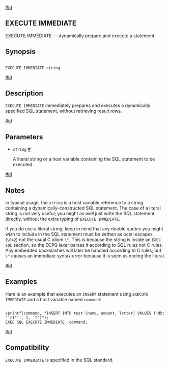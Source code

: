[#id](#ECPG-SQL-EXECUTE-IMMEDIATE)

## EXECUTE IMMEDIATE

EXECUTE IMMEDIATE — dynamically prepare and execute a statement

## Synopsis

```

EXECUTE IMMEDIATE string
```

[#id](#id-1.7.5.20.10.3)

## Description

`EXECUTE IMMEDIATE` immediately prepares and executes a dynamically specified SQL statement, without retrieving result rows.

[#id](#id-1.7.5.20.10.4)

## Parameters

- _`string`_ [#](#ECPG-SQL-EXECUTE-IMMEDIATE-STRING)

  A literal string or a host variable containing the SQL statement to be executed.

[#id](#id-1.7.5.20.10.5)

## Notes

In typical usage, the _`string`_ is a host variable reference to a string containing a dynamically-constructed SQL statement. The case of a literal string is not very useful; you might as well just write the SQL statement directly, without the extra typing of `EXECUTE IMMEDIATE`.

If you do use a literal string, keep in mind that any double quotes you might wish to include in the SQL statement must be written as octal escapes (`\042`) not the usual C idiom `\"`. This is because the string is inside an `EXEC SQL` section, so the ECPG lexer parses it according to SQL rules not C rules. Any embedded backslashes will later be handled according to C rules; but `\"` causes an immediate syntax error because it is seen as ending the literal.

[#id](#id-1.7.5.20.10.6)

## Examples

Here is an example that executes an `INSERT` statement using `EXECUTE IMMEDIATE` and a host variable named `command`:

```

sprintf(command, "INSERT INTO test (name, amount, letter) VALUES ('db: ''r1''', 1, 'f')");
EXEC SQL EXECUTE IMMEDIATE :command;
```

[#id](#id-1.7.5.20.10.7)

## Compatibility

`EXECUTE IMMEDIATE` is specified in the SQL standard.

